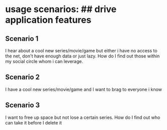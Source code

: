 # usage scenarios: ## drive application features

## Scenario 1

I hear about a cool new series/movie/game but either i have no access to the net, don't have enough data or just lazy.
How do I find out those within my social circle whom i can leverage.

## Scenario 2

I have a cool new series/movie/game and I want to brag to everyone i know


## Scenario 3
I want to free up space but not lose a certain series. How do I find out who can take it before I delete it